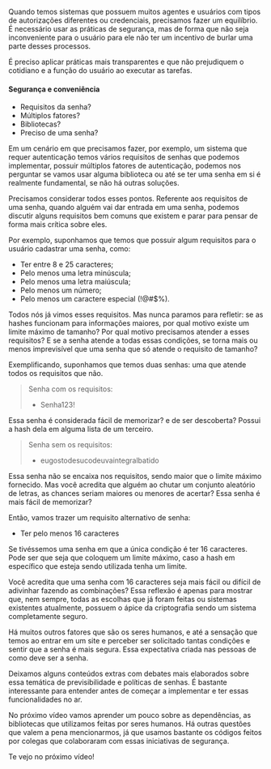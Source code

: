 Quando temos sistemas que possuem muitos agentes e usuários com tipos de autorizações diferentes ou credenciais, precisamos fazer um equilíbrio. É necessário usar as práticas de segurança, mas de forma que não seja inconveniente para o usuário para ele não ter um incentivo de burlar uma parte desses processos.

É preciso aplicar práticas mais transparentes e que não prejudiquem o cotidiano e a função do usuário ao executar as tarefas.

#### Segurança e conveniência

- Requisitos da senha?
- Múltiplos fatores?
- Bibliotecas?
- Preciso de uma senha?

Em um cenário em que precisamos fazer, por exemplo, um sistema que requer autenticação temos vários requisitos de senhas que podemos implementar, possuir múltiplos fatores de autenticação, podemos nos perguntar se vamos usar alguma biblioteca ou até se ter uma senha em si é realmente fundamental, se não há outras soluções.

Precisamos considerar todos esses pontos. Referente aos requisitos de uma senha, quando alguém vai dar entrada em uma senha, podemos discutir alguns requisitos bem comuns que existem e parar para pensar de forma mais crítica sobre eles.

Por exemplo, suponhamos que temos que possuir algum requisitos para o usuário cadastrar uma senha, como:

- Ter entre 8 e 25 caracteres;
- Pelo menos uma letra minúscula;
- Pelo menos uma letra maiúscula;
- Pelo menos um número;
- Pelo menos um caractere especial (!@#$%).

Todos nós já vimos esses requisitos. Mas nunca paramos para refletir: se as hashes funcionam para informações maiores, por qual motivo existe um limite máximo de tamanho? Por qual motivo precisamos atender a esses requisitos? E se a senha atende a todas essas condições, se torna mais ou menos imprevisível que uma senha que só atende o requisito de tamanho?

Exemplificando, suponhamos que temos duas senhas: uma que atende todos os requisitos que não.

> Senha com os requisitos:
> 
> - Senha123!

Essa senha é considerada fácil de memorizar? e de ser descoberta? Possui a hash dela em alguma lista de um terceiro.

> Senha sem os requisitos:
> 
> - eugostodesucodeuvaintegralbatido

Essa senha não se encaixa nos requisitos, sendo maior que o limite máximo fornecido. Mas você acredita que alguém ao chutar um conjunto aleatório de letras, as chances seriam maiores ou menores de acertar? Essa senha é mais fácil de memorizar?

Então, vamos trazer um requisito alternativo de senha:

- Ter pelo menos 16 caracteres

Se tivéssemos uma senha em que a única condição é ter 16 caracteres. Pode ser que seja que coloquem um limite máximo, caso a hash em específico que esteja sendo utilizada tenha um limite.

Você acredita que uma senha com 16 caracteres seja mais fácil ou difícil de adivinhar fazendo as combinações? Essa reflexão é apenas para mostrar que, nem sempre, todas as escolhas que já foram feitas ou sistemas existentes atualmente, possuem o ápice da criptografia sendo um sistema completamente seguro.

Há muitos outros fatores que são os seres humanos, e até a sensação que temos ao entrar em um site e perceber ser solicitado tantas condições e sentir que a senha é mais segura. Essa expectativa criada nas pessoas de como deve ser a senha.

Deixamos alguns conteúdos extras com debates mais elaborados sobre essa temática de previsibilidade e políticas de senhas. É bastante interessante para entender antes de começar a implementar e ter essas funcionalidades no ar.

No próximo vídeo vamos aprender um pouco sobre as dependências, as bibliotecas que utilizamos feitas por seres humanos. Há outras questões que valem a pena mencionarmos, já que usamos bastante os códigos feitos por colegas que colaboraram com essas iniciativas de segurança.

Te vejo no próximo vídeo!